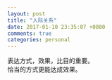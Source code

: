 ```yaml
---
layout: post
title: "人际关系"
date: 2017-01-10 23:35:07 +0800
comments: true
categories: personal
---
```

表达方式，效果，比目的重要。  
恰当的方式更能达成效果。
